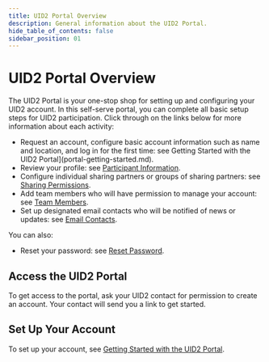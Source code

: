 ```yaml
---
title: UID2 Portal Overview
description: General information about the UID2 Portal.
hide_table_of_contents: false
sidebar_position: 01
---
```


# UID2 Portal Overview

<!-- It includes the following:

- [Access the UID2 Portal](#access-the-uid2-portal)
- [Set Up Your Account](#set-up-your-account)
-->

The UID2 Portal is your one-stop shop for setting up and configuring your UID2 account. In this self-serve portal, you can complete all basic setup steps for UID2 participation. Click through on the links below for more information about each activity:

- Request an account, configure basic account information such as name and location, and log in for the first time: see Getting Started with the UID2 Portal](portal-getting-started.md).
- Review your profile: see [Participant Information](participant-info.md).
- Configure individual sharing partners or groups of sharing partners: see [Sharing Permissions](sharing-permissions.md).
- Add team members who will have permission to manage your account: see [Team Members](team-members.md).
- Set up designated email contacts who will be notified of news or updates: see [Email Contacts](email-contacts.md).

You can also:
- Reset your password: see [Reset Password](portal-getting-started.md#reset-password).

## Access the UID2 Portal

To get access to the portal, ask your UID2 contact for permission to create an account. Your contact will send you a link to get started.

## Set Up Your Account

To set up your account, see [Getting Started with the UID2 Portal](portal-getting-started.md).

<!-- eng_jp -->
